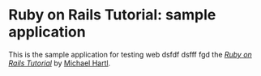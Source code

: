 # Ruby on Rails Tutorial: sample application

This is the sample application for testing web dsfdf  dsfff fgd
the [*Ruby on Rails Tutorial*](http://railstutorial.org/)
by [Michael Hartl](http://michaelhartl.com/).
